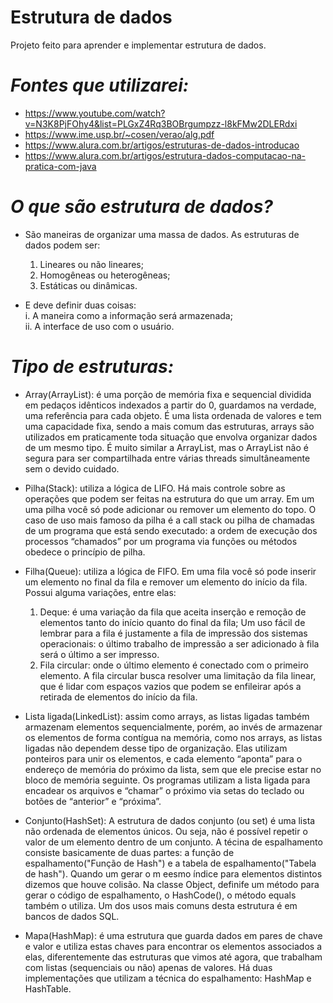 # Estrutura de dados
Projeto feito para aprender e implementar estrutura de dados.

# *Fontes que utilizarei:*
- https://www.youtube.com/watch?v=N3K8PjFOhy4&list=PLGxZ4Rq3BOBrgumpzz-l8kFMw2DLERdxi
- https://www.ime.usp.br/~cosen/verao/alg.pdf
- https://www.alura.com.br/artigos/estruturas-de-dados-introducao
- https://www.alura.com.br/artigos/estrutura-dados-computacao-na-pratica-com-java

# *O que são estrutura de dados?*
- São maneiras de organizar uma massa de dados. As estruturas de dados podem ser:
  1. Lineares ou não lineares;
  2. Homogêneas ou heterogêneas;
  3. Estáticas ou dinâmicas.
 
- E deve definir duas coisas: 
  </br> i. A maneira como a informação será armazenada;
  </br>ii. A interface de uso com o usuário.
    
    
# *Tipo de estruturas:*
- Array(ArrayList): é uma porção de memória fixa e sequencial dividida em pedaços idênticos indexados a partir do 0, guardamos na verdade, uma referência para cada objeto. É uma lista ordenada de valores e tem uma capacidade fixa, sendo a mais comum das estruturas, arrays são utilizados em praticamente toda situação que envolva organizar dados de um mesmo tipo.
É muito similar a ArrayList, mas o ArrayList não é segura para ser compartilhada entre várias threads simultâneamente sem o devido cuidado.

- Pilha(Stack): utiliza a lógica de LIFO. Há mais controle sobre as operações que podem ser feitas na estrutura do que um array.  Em um uma pilha você só pode adicionar ou remover um elemento do topo. 
O caso de uso mais famoso da pilha é a call stack ou pilha de chamadas de um programa que está sendo executado: a ordem de execução dos processos “chamados” por um programa via funções ou métodos obedece o princípio de pilha.

- Filha(Queue): utiliza a lógica de FIFO. Em uma fila você só pode inserir um elemento no final da fila e remover um elemento do início da fila. Possui alguma variações, entre elas: 
  1. Deque: é uma variação da fila que aceita inserção e remoção de elementos tanto do início quanto do final da fila;
Um uso fácil de lembrar para a fila é justamente a fila de impressão dos sistemas operacionais: o último trabalho de impressão a ser adicionado à fila será o último a ser impresso.  
  2. Fila circular: onde o último elemento é conectado com o primeiro elemento. A fila circular busca resolver uma limitação da fila linear, que é lidar com espaços vazios que podem se enfileirar após a retirada de elementos do início da fila.
  
- Lista ligada(LinkedList): assim como arrays, as listas ligadas também armazenam elementos sequencialmente, porém, ao invés de armazenar os elementos de forma contígua na memória, como nos arrays, as listas ligadas não dependem desse tipo de organização. 
Elas utilizam ponteiros para unir os elementos, e cada elemento “aponta” para o endereço de memória do próximo da lista, sem que ele precise estar no bloco de memória seguinte.
Os programas utilizam a lista ligada para encadear os arquivos e “chamar” o próximo via setas do teclado ou botões de “anterior” e “próxima”.

- Conjunto(HashSet): A estrutura de dados conjunto (ou set) é uma lista não ordenada de elementos únicos. Ou seja, não é possível repetir o valor de um elemento dentro de um conjunto.
A técina de espalhamento consiste basicamente de duas partes: a função de espalhamento("Função de Hash") e a tabela de espalhamento("Tabela de hash"). Quando um gerar o m eesmo índice para elementos distintos dizemos que houve colisão.
Na classe Object, definife um método para gerar o código de espalhamento, o HashCode(), o método equals também o utiliza. Um dos usos mais comuns desta estrutura é em bancos de dados SQL.
- Mapa(HashMap):  é uma estrutura que guarda dados em pares de chave e valor e utiliza estas chaves para encontrar os elementos associados a elas, diferentemente das estruturas que vimos até agora, que trabalham com listas (sequenciais ou não) apenas de valores.
Há duas implementações que utilizam a técnica do espalhamento:  HashMap e HashTable.
